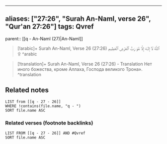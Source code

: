 
---
aliases: ["27:26", "Surah An-Naml, verse 26", "Qur'an 27:26"]
tags: Qvref
---

parent:: [[q - An-Naml (27)|An-Naml]]

> [!arabic]+ Surah An-Naml, Verse 26 (27:26)
> <span class="quran-arabic">ٱللَّهُ لَآ إِلَـٰهَ إِلَّا هُوَ رَبُّ ٱلْعَرْشِ ٱلْعَظِيمِ ۩</span>
^arabic

> [!translation]+ Surah An-Naml, Verse 26 (27:26) - Translation
> Нет иного божества, кроме Аллаха, Господа великого Трона».
^translation



## Related notes
```dataview
LIST from [[q - 27 - 26]]
WHERE !contains(file.name, "q - ")
SORT file.name ASC
```

### Related verses (footnote backlinks)
```dataview
LIST FROM [[q - 27 - 26]] AND #Qvref
SORT file.name ASC
```

